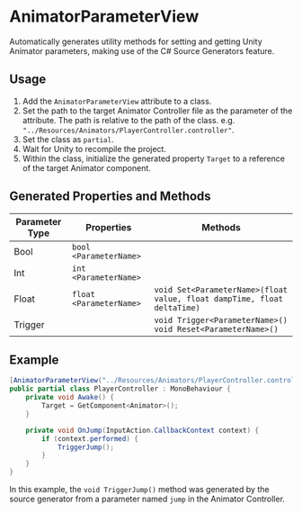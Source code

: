 # AnimatorParameterView

Automatically generates utility methods for setting and getting Unity Animator parameters,
making use of the C# Source Generators feature.

## Usage

1. Add the `AnimatorParameterView` attribute to a class.
2. Set the path to the target Animator Controller file as the parameter of the attribute.
   The path is relative to the path of the class. e.g. `"../Resources/Animators/PlayerController.controller"`.
3. Set the class as `partial`.
4. Wait for Unity to recompile the project.
5. Within the class, initialize the generated property `Target` to a reference of the target Animator component.

## Generated Properties and Methods

| Parameter Type | Properties              | Methods                                                                 |
|----------------|-------------------------|-------------------------------------------------------------------------|
| Bool           | `bool <ParameterName>`  |                                                                         |
| Int            | `int <ParameterName>`   |                                                                         |
| Float          | `float <ParameterName>` | `void Set<ParameterName>(float value, float dampTime, float deltaTime)` |
| Trigger        |                         | `void Trigger<ParameterName>()`<br/> `void Reset<ParameterName>()`      |

## Example

```csharp
[AnimatorParameterView("../Resources/Animators/PlayerController.controller")]
public partial class PlayerController : MonoBehaviour {
    private void Awake() {
        Target = GetComponent<Animator>();
    }

    private void OnJump(InputAction.CallbackContext context) {
        if (context.performed) {
            TriggerJump();
        }
    }
}
```

In this example, the `void TriggerJump()` method was generated by the source generator from a parameter named `jump` in the Animator Controller.